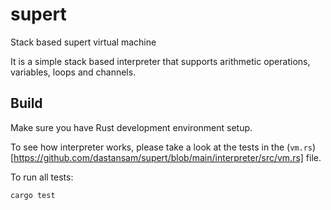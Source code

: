 # supert
Stack based supert virtual machine

It is a simple stack based interpreter that supports arithmetic operations, variables, loops and channels.

## Build

Make sure you have Rust development environment setup.

To see how interpreter works, please take a look at the tests in the (`vm.rs`)[https://github.com/dastansam/supert/blob/main/interpreter/src/vm.rs] file.

To run all tests:

```bash
cargo test
```
